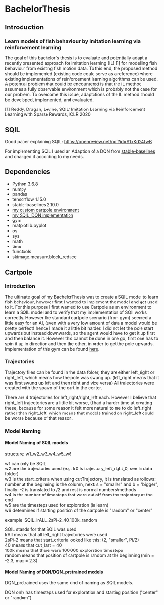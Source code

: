 # BachelorThesis



## Introduction

### Learn models of fish behaviour by imitation learning via reinforcement learning

The goal of this bachelor's thesis is to evaluate and potentially adapt a recently presented approach for imitation learning (IL) [1] for modelling fish behaviour from existing fish motion data. To this end, the proposed method should be implemented (existing code could serve as a reference) where existing implementations of reinforcement learning algorithms can be used. A potential problem that could be encountered is that the IL method assumes a fully observable environment which is probably not the case for our problem. To overcome this issue, adaptations of the IL method should be developed, implemented, and evaluated.

[1] Reddy, Dragan, Levine, SQIL: Imitation Learning via Reinforcement Learning with Sparse Rewards, ICLR 2020

## SQIL

Good paper explaining SQIL: https://openreview.net/pdf?id=S1xKd24twB

For implementing SQIL I used an Adaption of a DQN from [stable-baselines](https://stable-baselines.readthedocs.io/en/master/) and changed it according to my needs.

## Dependencies

* Python 3.6.8
* numpy
* pandas
* tensorflow 1.15.0
* stable-baselines 2.10.0
* [my custom cartpole environment](https://github.com/marc131183/gym-Cartpole)
* [my SQIL_DQN implementation](https://github.com/marc131183/BachelorThesis/tree/master/SQIL_DQN)
* gym
* matplotlib.pyplot
* os
* sys
* math
* time
* functools
* skimage.measure.block_reduce

## Cartpole

### Introduction

The ultimate goal of my BachelorThesis was to create a SQIL model to learn fish behaviour, however first I wanted to implement the model and get used to it. For this purpose I first wanted to use Cartpole as an environment to learn a SQIL model and to verify that my implementation of SQIl works correctly. However the standard cartpole scenario (from gym) seemed a little easy for an AI, (even with a very low amount of data a model would be pretty perfect) hence I made it a little bit harder. I did not let the pole start upwards but instead downwards, so the agent would have to get it up first and then balance it. However this cannot be done in one go, first one has to spin it up in direction and then the other, in order to get the pole upwards. Implementation of this gym can be found [here](https://github.com/marc131183/gym-Cartpole).

### Trajectories

Trajectory files can be found in the data folder, they are either left_right or right_left, which means how the pole was swung up. (left_right means that it was first swung up left and then right and vice versa) All trajectories were created with the spawn of the cart in the center.

There are 4 trajectories for left_right/right_left each. However I believe that right_left trajectories are a little bit worse, (I had a harder time at creating these, because for some reason it felt more natural to me to do left_right rather than right_left) which means that models trained on right_left could be worse because of that reason.

### Model Naming

#### Model Naming of SQIL models

structure: w1_w2_w3_w4_w5_w6

w1 can only be SQIL\
w2 are the trajectories used (e.g. lr0 is trajectory_left_right_0, see in data folder)\
w3 is the start_criteria when using cutTrajectory, it is translated as follows: number at the beginning is the column, next: s = "smaller" and b = "bigger", finally: -2 is translated to /2 and rest is normal numbers/methods\
w4 is the number of timesteps that were cut off from the trajectory at the end\
w5 are the timesteps used for exploration (in learn)\
w6 determines if starting position of the cartpole is "random" or "center"

example: SQIL_lrALL_2sPi-2_40_100k_random

SQIL stands for that SQIL was used\
lrAll means that all left_right trajectories were used\
2sPi-2 means that start_criteria looked like this: (2, "smaller", Pi/2)\
40 means that cut_last = 40\
100k means that there were 100.000 exploration timesteps\
random means that position of cartpole is random at the beginning (min = -2.3, max = 2.3)

#### Model Naming of DQN/DQN_pretrained models

DQN_pretrained uses the same kind of naming as SQIL models.

DQN only has timesteps used for exploration and starting position ("center" or "random")
